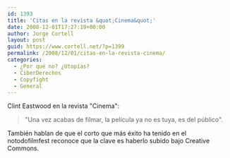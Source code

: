 ```yaml
---
id: 1393
title: 'Citas en la revista &quot;Cinema&quot;'
date: 2008-12-01T17:27:19+00:00
author: Jorge Cortell
layout: post
guid: https://www.cortell.net/?p=1399
permalink: /2008/12/01/citas-en-la-revista-cinema/
categories:
  - ¿Por qué no? ¿Utopías?
  - CiberDerechos
  - Copyfight
  - General
---
```

Clint Eastwood en la revista "Cinema":

> "Una vez acabas de filmar, la película ya no es tuya, es del público".

También hablan de que el corto que más éxito ha tenido en el notodofilmfest reconoce que la clave es haberlo subido bajo Creative Commons.